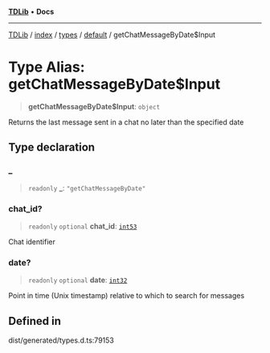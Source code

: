 [**TDLib**](../../../../../../README.md) • **Docs**

***

[TDLib](../../../../../../modules.md) / [index](../../../../../README.md) / [types](../../../README.md) / [default](../README.md) / getChatMessageByDate$Input

# Type Alias: getChatMessageByDate$Input

> **getChatMessageByDate$Input**: `object`

Returns the last message sent in a chat no later than the specified date

## Type declaration

### \_

> `readonly` **\_**: `"getChatMessageByDate"`

### chat\_id?

> `readonly` `optional` **chat\_id**: [`int53`](int53.md)

Chat identifier

### date?

> `readonly` `optional` **date**: [`int32`](int32.md)

Point in time (Unix timestamp) relative to which to search for messages

## Defined in

dist/generated/types.d.ts:79153
